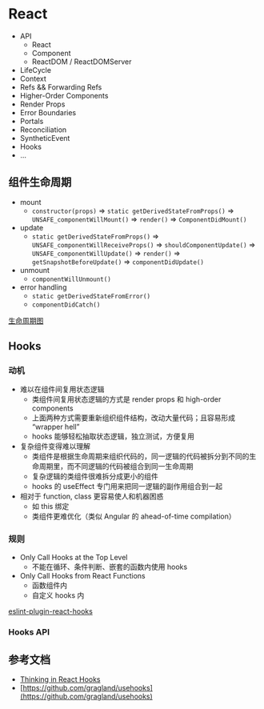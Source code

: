 # React

* API
  * React
  * Component
  * ReactDOM / ReactDOMServer
* LifeCycle
* Context
* Refs && Forwarding Refs
* Higher-Order Components
* Render Props
* Error Boundaries
* Portals
* Reconciliation
* SyntheticEvent
* Hooks
* ...

## 组件生命周期

* mount
  * `constructor(props)` => `static getDerivedStateFromProps()` => `UNSAFE_componentWillMount()` => `render()` => `ComponentDidMount()`
* update
  * `static getDerivedStateFromProps()` => `UNSAFE_componentWillReceiveProps()` => `shouldComponentUpdate()` => `UNSAFE_componentWillUpdate()` => `render()` => `getSnapshotBeforeUpdate()` => `componentDidUpdate()`
* unmount
  * `componentWillUnmount()`
* error handling
  * `static getDerivedStateFromError()`
  * `componentDidCatch()`


[生命周期图](http://projects.wojtekmaj.pl/react-lifecycle-methods-diagram/)



## Hooks

### 动机
* 难以在组件间复用状态逻辑
  * 类组件间复用状态逻辑的方式是 render props 和 high-order components
  * 上面两种方式需要重新组织组件结构，改动大量代码；且容易形成 “wrapper hell” 
  * hooks 能够轻松抽取状态逻辑，独立测试，方便复用
* 复杂组件变得难以理解
  * 类组件是根据生命周期来组织代码的，同一逻辑的代码被拆分到不同的生命周期里，而不同逻辑的代码被组合到同一生命周期
  * 复杂逻辑的类组件很难拆分成更小的组件
  * hooks 的 useEffect 专门用来把同一逻辑的副作用组合到一起
* 相对于 function, class 更容易使人和机器困惑
  * 如 this 绑定
  * 类组件更难优化（类似 Angular 的 ahead-of-time compilation）

### 规则
* Only Call Hooks at the Top Level
  * 不能在循环、条件判断、嵌套的函数内使用 hooks
* Only Call Hooks from React Functions
  * 函数组件内
  * 自定义 hooks 内

[eslint-plugin-react-hooks](https://www.npmjs.com/package/eslint-plugin-react-hooks)

### Hooks API




## 参考文档
* [Thinking in React Hooks](https://wattenberger.com/blog/react-hooks)
* [https://github.com/gragland/usehooks](https://github.com/gragland/usehooks)


